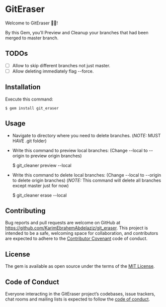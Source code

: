 # GitEraser

Welcome to GitEraser 🧹🧹! 

By this Gem, you'll Preview and Cleanup your branches that had been merged to master branch.

## TODOs

- [ ] Allow to skip different branches not just master.
- [ ] Allow deleting immediately flag --force.

## Installation

Execute this command:

    $ gem install git_eraser

## Usage

* Navigate to directory where you need to delete branches. (*NOTE:* MUST HAVE .git folder)
* Write this command to preview local branches: (Change --local to --origin to preview origin branches)


    $ git_cleaner preview --local
    
* Write this command to delete local branches:  (Change --local to --origin to delete origin branches) (*NOTE:* This command will delete all branches except master just for now)


    $ git_cleaner erase --local
    
## Contributing

Bug reports and pull requests are welcome on GitHub at https://github.com/KarimEbrahemAbdelaziz/git_eraser. This project is intended to be a safe, welcoming space for collaboration, and contributors are expected to adhere to the [Contributor Covenant](http://contributor-covenant.org) code of conduct.

## License

The gem is available as open source under the terms of the [MIT License](https://opensource.org/licenses/MIT).

## Code of Conduct

Everyone interacting in the GitEraser project’s codebases, issue trackers, chat rooms and mailing lists is expected to follow the [code of conduct](https://github.com/KarimEbrahemAbdelaziz/git_eraser/blob/master/CODE_OF_CONDUCT.md).
